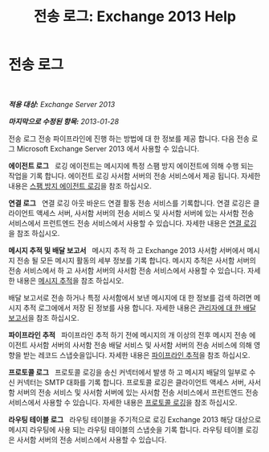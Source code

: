 ﻿---
title: '전송 로그: Exchange 2013 Help'
TOCTitle: 전송 로그
ms:assetid: f8cf635d-60c2-4aa3-9c06-244c29942cba
ms:mtpsurl: https://technet.microsoft.com/ko-kr/library/Dd302434(v=EXCHG.150)
ms:contentKeyID: 50484569
ms.date: 05/22/2018
mtps_version: v=EXCHG.150
ms.translationtype: MT
---

# 전송 로그

 

_**적용 대상:** Exchange Server 2013_

_**마지막으로 수정된 항목:** 2013-01-28_

전송 로그 전송 파이프라인에 진행 하는 방법에 대 한 정보를 제공 합니다. 다음 전송 로그 Microsoft Exchange Server 2013 에서 사용할 수 있습니다.

**에이전트 로그**   로깅 에이전트는 메시지에 특정 스팸 방지 에이전트에 의해 수행 되는 작업을 기록 합니다. 에이전트 로깅 사서함 서버의 전송 서비스에서 제공 됩니다. 자세한 내용은 [스팸 방지 에이전트 로깅](anti-spam-agent-logging-exchange-2013-help.md)을 참조 하십시오.

**연결 로그**   연결 로깅 아웃 바운드 연결 활동 전송 서비스를 기록합니다. 연결 로깅은 클라이언트 액세스 서버, 사서함 서버의 전송 서비스 및 사서함 서버에 있는 사서함 전송 서비스에서 프런트엔드 전송 서비스에서 사용할 수 있습니다. 자세한 내용은 [연결 로깅](connectivity-logging-exchange-2013-help.md)을 참조 하십시오.

**메시지 추적 및 배달 보고서**   메시지 추적 하 고 Exchange 2013 사서함 서버에서 메시지 전송 될 모든 메시지 활동의 세부 정보를 기록 합니다. 메시지 추적은 사서함 서버의 전송 서비스에서 하 고 사서함 서버의 사서함 전송 서비스에서 사용할 수 있습니다. 자세한 내용은 [메시지 추적](message-tracking-exchange-2013-help.md)을 참조 하십시오.

배달 보고서로 전송 하거나 특정 사서함에서 보낸 메시지에 대 한 정보를 검색 하려면 메시지 추적 로그에에서 저장 된 정보를 사용 합니다. 자세한 내용은 [관리자에 대 한 배달 보고서](delivery-reports-for-administrators-exchange-2013-help.md)을 참조 하십시오.

**파이프라인 추적**   파이프라인 추적 하기 전에 메시지의 개 이상의 전후 메시지 전송 에이전트 사서함 서버의 사서함 전송 배달 서비스 및 사서함 서버의 전송 서비스에 의해 영향을 받는 레코드 스냅숏을입니다. 자세한 내용은 [파이프라인 추적](pipeline-tracing-exchange-2013-help.md)을 참조 하십시오.

**프로토콜 로그**   프로토콜 로깅을 송신 커넥터에서 발생 하 고 메시지 배달의 일부로 수신 커넥터는 SMTP 대화를 기록 합니다. 프로토콜 로깅은 클라이언트 액세스 서버, 사서함 서버의 전송 서비스 및 사서함 서버에 있는 사서함 전송 서비스에서 프런트엔드 전송 서비스에서 사용할 수 있습니다. 자세한 내용은 [프로토콜 로깅](protocol-logging-exchange-2013-help.md)을 참조 하십시오.

**라우팅 테이블 로그**   라우팅 테이블을 주기적으로 로깅 Exchange 2013 해당 대상으로 메시지 라우팅에 사용 되는 라우팅 테이블의 스냅숏을 기록 합니다. 라우팅 테이블 로깅은 사서함 서버의 전송 서비스에서 사용할 수 있습니다.

